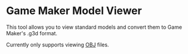 # Game Maker Model Viewer
This tool allows you to view standard models and convert them to Game Maker's .g3d format.

Currently only supports viewing [OBJ](https://en.wikipedia.org/wiki/Wavefront_.obj_file) files.
